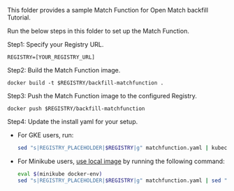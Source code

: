 This folder provides a sample Match Function for Open Match backfill Tutorial.

Run the below steps in this folder to set up the Match Function.

Step1: Specify your Registry URL.
```
REGISTRY=[YOUR_REGISTRY_URL]
```

Step2: Build the Match Function image.
```
docker build -t $REGISTRY/backfill-matchfunction .
```

Step3: Push the Match Function image to the configured Registry.
```
docker push $REGISTRY/backfill-matchfunction
```

Step4: Update the install yaml for your setup.

- For GKE users, run:
    ```bash
    sed "s|REGISTRY_PLACEHOLDER|$REGISTRY|g" matchfunction.yaml | kubectl apply -f -
    ```
- For Minikube users, [use local image](https://kubernetes.io/docs/setup/learning-environment/minikube/#use-local-images-by-re-using-the-docker-daemon) by running the following command:
    ```bash
    eval $(minikube docker-env)
    sed "s|REGISTRY_PLACEHOLDER|$REGISTRY|g" matchfunction.yaml | sed "s|Always|Never|g" | kubectl apply -f -
    ```